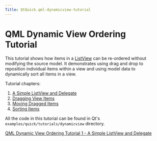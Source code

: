 ```yaml
---
Title: QtQuick.qml-dynamicview-tutorial
---
```

        
QML Dynamic View Ordering Tutorial
==================================

<span class="subtitle"></span>
<span id="details"></span>
This tutorial shows how items in a [ListView](../QtQuick.ListView.md) can be re-ordered without modifying the source model. It demonstrates using drag and drop to reposition individual items within a view and using model data to dynamically sort all items in a view.

Tutorial chapters:

1.  [A Simple ListView and Delegate](https://developer.ubuntu.comapps/qml/sdk-15.04/QtQuick.tutorials-dynamicview-dynamicview1/)
2.  [Dragging View Items](https://developer.ubuntu.comapps/qml/sdk-15.04/QtQuick.tutorials-dynamicview-dynamicview2/)
3.  [Moving Dragged Items](https://developer.ubuntu.comapps/qml/sdk-15.04/QtQuick.tutorials-dynamicview-dynamicview3/)
4.  [Sorting Items](https://developer.ubuntu.comapps/qml/sdk-15.04/QtQuick.tutorials-dynamicview-dynamicview4/)

All the code in this tutorial can be found in Qt's `examples/quick/tutorials/dynamicview` directory.

<a href="https://developer.ubuntu.comapps/qml/sdk-15.04/QtQuick.tutorials-dynamicview-dynamicview1/" class="nextPage">QML Dynamic View Ordering Tutorial 1 - A Simple ListView and Delegate</a>

